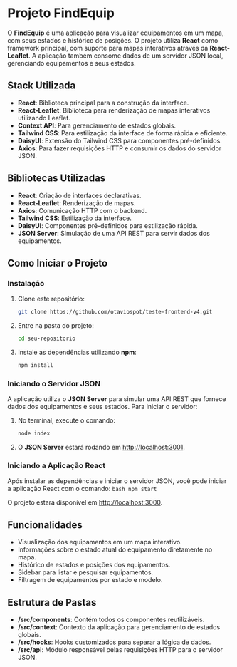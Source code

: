 # Projeto FindEquip

O **FindEquip** é uma aplicação para visualizar equipamentos em um mapa, com seus estados e histórico de posições. O projeto utiliza **React** como framework principal, com suporte para mapas interativos através da **React-Leaflet**. A aplicação também consome dados de um servidor JSON local, gerenciando equipamentos e seus estados.

## Stack Utilizada

- **React**: Biblioteca principal para a construção da interface.
- **React-Leaflet**: Biblioteca para renderização de mapas interativos utilizando Leaflet.
- **Context API**: Para gerenciamento de estados globais.
- **Tailwind CSS**: Para estilização da interface de forma rápida e eficiente.
- **DaisyUI**: Extensão do Tailwind CSS para componentes pré-definidos.
- **Axios**: Para fazer requisições HTTP e consumir os dados do servidor JSON.

## Bibliotecas Utilizadas

- **React**: Criação de interfaces declarativas.
- **React-Leaflet**: Renderização de mapas.
- **Axios**: Comunicação HTTP com o backend.
- **Tailwind CSS**: Estilização da interface.
- **DaisyUI**: Componentes pré-definidos para estilização rápida.
- **JSON Server**: Simulação de uma API REST para servir dados dos equipamentos.

## Como Iniciar o Projeto

### Instalação

1.  Clone este repositório:

    ```bash
    git clone https://github.com/otaviospot/teste-frontend-v4.git
    ```

2.  Entre na pasta do projeto:

    ```bash
    cd seu-repositorio
    ```

3.  Instale as dependências utilizando **npm**:
    ```bash
    npm install
    ```

### Iniciando o Servidor JSON

A aplicação utiliza o **JSON Server** para simular uma API REST que fornece dados dos equipamentos e seus estados. Para iniciar o servidor:

1.  No terminal, execute o comando:

    ```bash
    node index
    ```

2.  O **JSON Server** estará rodando em <http://localhost:3001>.

### Iniciando a Aplicação React

Após instalar as dependências e iniciar o servidor JSON, você pode iniciar a aplicação React com o comando:
`bash
    npm start
    `

O projeto estará disponível em <http://localhost:3000>.

## Funcionalidades

- Visualização dos equipamentos em um mapa interativo.
- Informações sobre o estado atual do equipamento diretamente no mapa.
- Histórico de estados e posições dos equipamentos.
- Sidebar para listar e pesquisar equipamentos.
- Filtragem de equipamentos por estado e modelo.

## Estrutura de Pastas

- **/src/components**: Contém todos os componentes reutilizáveis.
- **/src/context**: Contexto da aplicação para gerenciamento de estados globais.
- **/src/hooks**: Hooks customizados para separar a lógica de dados.
- **/src/api**: Módulo responsável pelas requisições HTTP para o servidor JSON.
